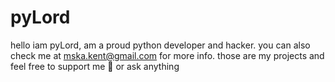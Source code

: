 # pyLord
hello iam pyLord, am a proud python developer and hacker. you can also check me at mska.kent@gmail.com for more info. those are my projects and feel free to support me 🙏 or ask anything 
